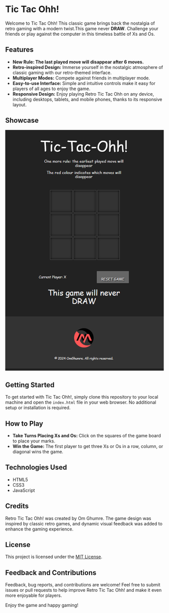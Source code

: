 # Tic Tac Ohh!

Welcome to Tic Tac Ohh! This classic game brings back the nostalgia of retro gaming with a modern twist.This game never **DRAW**. Challenge your friends or play against the computer in this timeless battle of Xs and Os.

## Features

- **New Rule: The last played move will disappear after 6 moves.**
- **Retro-inspired Design:** Immerse yourself in the nostalgic atmosphere of classic gaming with our retro-themed interface.
- **Multiplayer Modes:** Compete against friends in multiplayer mode.
- **Easy-to-use Interface:** Simple and intuitive controls make it easy for players of all ages to enjoy the game.
- **Responsive Design:** Enjoy playing Retro Tic Tac Ohh on any device, including desktops, tablets, and mobile phones, thanks to its responsive layout.

## Showcase

![Retro-inspired Design](full.png)

## Getting Started

To get started with Tic Tac Ohh!, simply clone this repository to your local machine and open the `index.html` file in your web browser. No additional setup or installation is required.

## How to Play

- **Take Turns Placing Xs and Os:** Click on the squares of the game board to place your marks.
- **Win the Game:** The first player to get three Xs or Os in a row, column, or diagonal wins the game.

## Technologies Used

- HTML5
- CSS3
- JavaScript

## Credits

Retro Tic Tac Ohh! was created by Om Ghumre. The game design was inspired by classic retro games, and dynamic visual feedback was added to enhance the gaming experience.

## License

This project is licensed under the [MIT License](LICENSE).

## Feedback and Contributions

Feedback, bug reports, and contributions are welcome! Feel free to submit issues or pull requests to help improve Retro Tic Tac Ohh! and make it even more enjoyable for players.

Enjoy the game and happy gaming!
